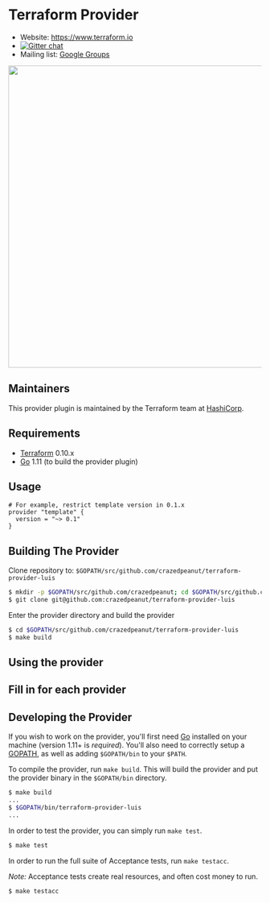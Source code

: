 # Terraform Provider

- Website: https://www.terraform.io
- [![Gitter chat](https://badges.gitter.im/hashicorp-terraform/Lobby.png)](https://gitter.im/hashicorp-terraform/Lobby)
- Mailing list: [Google Groups](http://groups.google.com/group/terraform-tool)

<img src="https://cdn.rawgit.com/hashicorp/terraform-website/master/content/source/assets/images/logo-hashicorp.svg" width="600px">

## Maintainers

This provider plugin is maintained by the Terraform team at [HashiCorp](https://www.hashicorp.com/).

## Requirements

- [Terraform](https://www.terraform.io/downloads.html) 0.10.x
- [Go](https://golang.org/doc/install) 1.11 (to build the provider plugin)

## Usage

```
# For example, restrict template version in 0.1.x
provider "template" {
  version = "~> 0.1"
}
```

## Building The Provider

Clone repository to: `$GOPATH/src/github.com/crazedpeanut/terraform-provider-luis`

```sh
$ mkdir -p $GOPATH/src/github.com/crazedpeanut; cd $GOPATH/src/github.com/crazedpeanut
$ git clone git@github.com:crazedpeanut/terraform-provider-luis
```

Enter the provider directory and build the provider

```sh
$ cd $GOPATH/src/github.com/crazedpeanut/terraform-provider-luis
$ make build
```

## Using the provider

## Fill in for each provider

## Developing the Provider

If you wish to work on the provider, you'll first need [Go](http://www.golang.org) installed on your machine (version 1.11+ is _required_). You'll also need to correctly setup a [GOPATH](http://golang.org/doc/code.html#GOPATH), as well as adding `$GOPATH/bin` to your `$PATH`.

To compile the provider, run `make build`. This will build the provider and put the provider binary in the `$GOPATH/bin` directory.

```sh
$ make build
...
$ $GOPATH/bin/terraform-provider-luis
...
```

In order to test the provider, you can simply run `make test`.

```sh
$ make test
```

In order to run the full suite of Acceptance tests, run `make testacc`.

_Note:_ Acceptance tests create real resources, and often cost money to run.

```sh
$ make testacc
```
